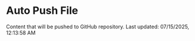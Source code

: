 # Auto Push File

Content that will be pushed to GitHub repository.
Last updated: 07/15/2025, 12:13:58 AM